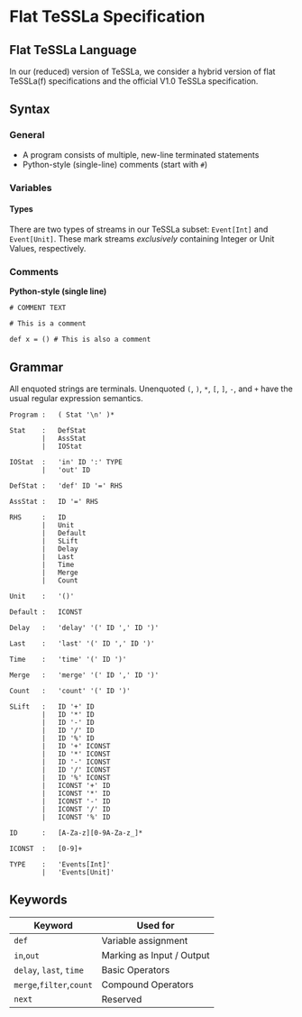 # Flat TeSSLa Specification

## Flat TeSSLa Language

In our (reduced) version of TeSSLa, we consider a hybrid version of flat TeSSLa(f) specifications
and the official V1.0 TeSSLa specification.

## Syntax

### General
- A program consists of multiple, new-line terminated statements
- Python-style (single-line) comments (start with `#`)

### Variables

#### Types

There are two types of streams in our TeSSLa subset: `Event[Int]` and `Event[Unit]`.
These mark streams _exclusively_ containing Integer or Unit Values, respectively.


### Comments
**Python-style (single line)**
```
# COMMENT TEXT 

# This is a comment 

def x = () # This is also a comment
```
## Grammar

All enquoted strings are terminals.
Unenquoted `(`, `)`, `*`, `[`, `]`, `-`, and `+` have the usual regular expression semantics.

```
Program :   ( Stat '\n' )*

Stat    :   DefStat
        |   AssStat
        |   IOStat 
        
IOStat  :   'in' ID ':' TYPE 
        |   'out' ID

DefStat :   'def' ID '=' RHS 

AssStat :   ID '=' RHS 

RHS     :   ID
        |   Unit
        |   Default
        |   SLift
        |   Delay
        |   Last
        |   Time
        |   Merge
        |   Count
 
Unit    :   '()'

Default :   ICONST

Delay   :   'delay' '(' ID ',' ID ')'

Last    :   'last' '(' ID ',' ID ')'

Time    :   'time' '(' ID ')'

Merge   :   'merge' '(' ID ',' ID ')'

Count   :   'count' '(' ID ')'

SLift   :   ID '+' ID
        |   ID '*' ID
        |   ID '-' ID
        |   ID '/' ID
        |   ID '%' ID
        |   ID '+' ICONST
        |   ID '*' ICONST
        |   ID '-' ICONST
        |   ID '/' ICONST
        |   ID '%' ICONST
        |   ICONST '+' ID
        |   ICONST '*' ID
        |   ICONST '-' ID
        |   ICONST '/' ID
        |   ICONST '%' ID
        
ID      :   [A-Za-z][0-9A-Za-z_]*

ICONST  :   [0-9]+

TYPE    :   'Events[Int]'
        |   'Events[Unit]'
```


## Keywords

| Keyword       | Used for                                 |
|---------------|------------------------------------------|
| `def`      | Variable assignment |
| `in`,`out`      | Marking as Input / Output |
| `delay`, `last`, `time`      | Basic Operators |
| `merge`,`filter`,`count`      | Compound Operators |
| `next`     | Reserved |

